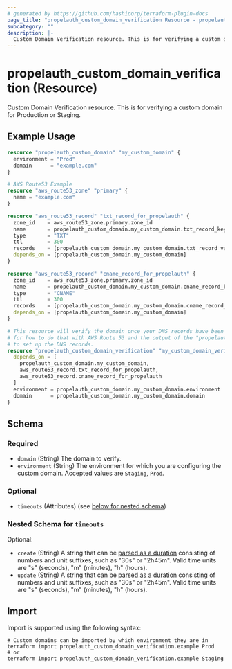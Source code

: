 ```yaml
---
# generated by https://github.com/hashicorp/terraform-plugin-docs
page_title: "propelauth_custom_domain_verification Resource - propelauth"
subcategory: ""
description: |-
  Custom Domain Verification resource. This is for verifying a custom domain for Production or Staging.
---
```


# propelauth_custom_domain_verification (Resource)

Custom Domain Verification resource. This is for verifying a custom domain for Production or Staging.

## Example Usage

```terraform
resource "propelauth_custom_domain" "my_custom_domain" {
  environment = "Prod"
  domain      = "example.com"
}

# AWS Route53 Example
resource "aws_route53_zone" "primary" {
  name = "example.com"
}

resource "aws_route53_record" "txt_record_for_propelauth" {
  zone_id    = aws_route53_zone.primary.zone_id
  name       = propelauth_custom_domain.my_custom_domain.txt_record_key
  type       = "TXT"
  ttl        = 300
  records    = [propelauth_custom_domain.my_custom_domain.txt_record_value]
  depends_on = [propelauth_custom_domain.my_custom_domain]
}

resource "aws_route53_record" "cname_record_for_propelauth" {
  zone_id    = aws_route53_zone.primary.zone_id
  name       = propelauth_custom_domain.my_custom_domain.cname_record_key
  type       = "CNAME"
  ttl        = 300
  records    = [propelauth_custom_domain.my_custom_domain.cname_record_value]
  depends_on = [propelauth_custom_domain.my_custom_domain]
}

# This resource will verify the domain once your DNS records have been set up. See the above
# for how to do that with AWS Route 53 and the output of the "propelauth_custom_domain" resource 
# to set up the DNS records.
resource "propelauth_custom_domain_verification" "my_custom_domain_verification" {
  depends_on = [
    propelauth_custom_domain.my_custom_domain,
    aws_route53_record.txt_record_for_propelauth,
    aws_route53_record.cname_record_for_propelauth
  ]
  environment = propelauth_custom_domain.my_custom_domain.environment
  domain      = propelauth_custom_domain.my_custom_domain.domain
}
```

<!-- schema generated by tfplugindocs -->
## Schema

### Required

- `domain` (String) The domain to verify.
- `environment` (String) The environment for which you are configuring the custom domain. Accepted values are `Staging`, `Prod`.

### Optional

- `timeouts` (Attributes) (see [below for nested schema](#nestedatt--timeouts))

<a id="nestedatt--timeouts"></a>
### Nested Schema for `timeouts`

Optional:

- `create` (String) A string that can be [parsed as a duration](https://pkg.go.dev/time#ParseDuration) consisting of numbers and unit suffixes, such as "30s" or "2h45m". Valid time units are "s" (seconds), "m" (minutes), "h" (hours).
- `update` (String) A string that can be [parsed as a duration](https://pkg.go.dev/time#ParseDuration) consisting of numbers and unit suffixes, such as "30s" or "2h45m". Valid time units are "s" (seconds), "m" (minutes), "h" (hours).

## Import

Import is supported using the following syntax:

```shell
# Custom domains can be imported by which environment they are in
terraform import propelauth_custom_domain_verification.example Prod
# or
terraform import propelauth_custom_domain_verification.example Staging
```
